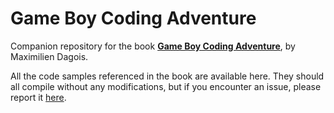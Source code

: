 # Game Boy Coding Adventure
Companion repository for the book [**Game Boy Coding Adventure**](https://mdagois.gumroad.com/l/CODQn), by Maximilien Dagois.

All the code samples referenced in the book are available here.
They should all compile without any modifications, but if you encounter an issue, please report it [here](https://github.com/mdagois/gca/issues).
